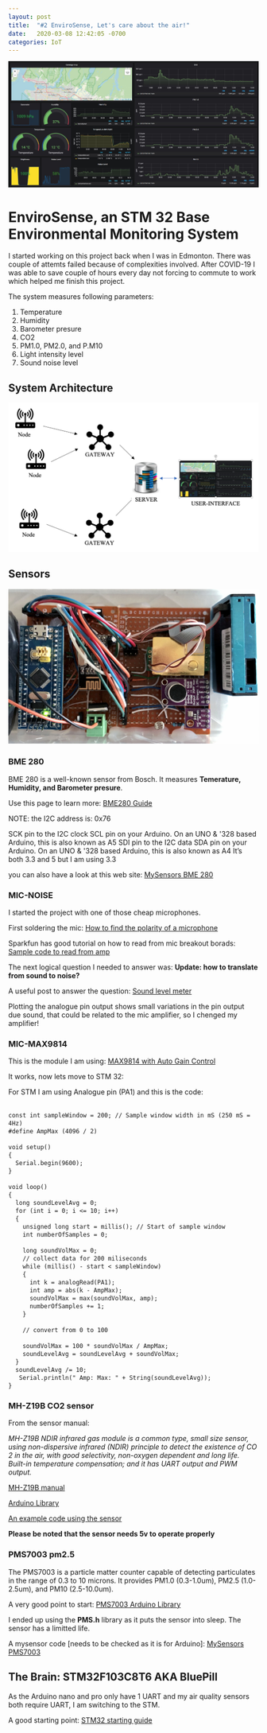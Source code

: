 ```yaml
---
layout: post
title:  "#2 EnviroSense, Let's care about the air!"
date:   2020-03-08 12:42:05 -0700
categories: IoT
---
```


![EnviroSense Panel](/assets/img/2envoPanel.jpg)

# EnviroSense, an STM 32 Base Environmental Monitoring System

I started working on this project back when I was in Edmonton. There was couple of attemts failed because of complexities involved. After COVID-19 I was able to save couple of hours every day not forcing to commute to work which helped me finish this project.

The system measures following parameters:
1. Temperature
2. Humidity
3. Barometer presure
4. CO2
5. PM1.0, PM2.0, and P.M10
6. Light intensity level
7. Sound noise level

## System Architecture
![Architect](/assets/img/2system.png)

## Sensors

![Prototype](/assets/img/2IMG_0882.jpg)

### BME 280
BME 280 is a well-known sensor from Bosch. It measures **Temerature, Humidity, and Barometer presure**. 

Use this page to learn more: 
[BME280 Guide](http://cactus.io/hookups/sensors/barometric/bme280/hookup-arduino-to-bme280-barometric-pressure-sensor)

NOTE: the I2C address is: 0x76

SCK pin to the I2C clock SCL pin on your Arduino. On an UNO & '328 based Arduino, this is also known as A5
SDI pin to the I2C data SDA pin on your Arduino. On an UNO & '328 based Arduino, this is also known as A4
It’s both 3.3 and 5 but I am using 3.3

you can also have a look at this web site:
[MySensors BME 280](https://forum.mysensors.org/topic/3816/bme280-temp-humidity-pressure-sensor/31)

### MIC-NOISE
I started the project with one of those cheap microphones.

First soldering the mic:
[How to find the polarity of a microphone](http://www.learningaboutelectronics.com/Articles/How-to-determine-the-polarities-of-a-microphone)

Sparkfun has good tutorial on how to read from mic breakout borads: 
[Sample code to read from amp](https://learn.sparkfun.com/tutorials/electret-mic-breakout-board-hookup-guide?_ga=2.169232168.860848578.1582503910-1289872436.1523318089)

The next logical question I needed to answer was: **Update: how to translate from sound to noise?**

A useful post to answer the question:
[Sound level meter](https://blog.yavilevich.com/2016/08/arduino-sound-level-meter-and-spectrum-analyzer/)

Plotting the analogue pin output shows small variations in the pin output due sound, that could be related to the mic amplifier, so I chenged my amplifier!

### MIC-MAX9814

This is the module I am using: 
[MAX9814 with Auto Gain Control](https://www.adafruit.com/product/1713)

It works, now lets move to STM 32:

For STM I am using Analogue pin (PA1) and this is the code:
```

const int sampleWindow = 200; // Sample window width in mS (250 mS = 4Hz)
#define AmpMax (4096 / 2)

void setup()
{
  Serial.begin(9600);
}

void loop()
{
  long soundLevelAvg = 0;
  for (int i = 0; i <= 10; i++)
  {
    unsigned long start = millis(); // Start of sample window
    int numberOfSamples = 0;

    long soundVolMax = 0;
    // collect data for 200 miliseconds
    while (millis() - start < sampleWindow)
    {
      int k = analogRead(PA1);
      int amp = abs(k - AmpMax);
      soundVolMax = max(soundVolMax, amp);
      numberOfSamples += 1;
    }

    // convert from 0 to 100

    soundVolMax = 100 * soundVolMax / AmpMax;
    soundLevelAvg = soundLevelAvg + soundVolMax;
  }
  soundLevelAvg /= 10;
   Serial.println(" Amp: Max: " + String(soundLevelAvg));
}

```
### MH-Z19B CO2 sensor
From the sensor manual: 

*MH-Z19B NDIR infrared gas module is a common type, small size sensor, using non-dispersive infrared (NDIR) principle to detect the existence of CO 2 in the air, with good selectivity, non-oxygen dependent and long life. Built-in temperature compensation; and it has UART output and PWM output.*

[MH-Z19B manual](https://www.winsen-sensor.com/d/files/MH-Z19B.pdf)

[Arduino Library](https://github.com/WifWaf/MH-Z19)

[An example code using the sensor](https://github.com/Sasul/Arduino-CO2-Meter)

**Please be noted that the sensor needs 5v to operate properly**

### PMS7003 pm2.5

The PMS7003 is a particle matter counter capable of detecting particulates in the range of 0.3 to 10 microns. It provides PM1.0 (0.3-1.0um), PM2.5 (1.0-2.5um), and PM10 (2.5-10.0um).

A very good point to start: 
[PMS7003 Arduino Library](https://github.com/jmstriegel/Plantower_PMS7003)

I ended up using the **PMS.h** library as it puts the sensor into sleep. The sensor has a limitted life.


A mysensor code [needs to be checked as it is for Arduino]: 
[MySensors PMS7003](https://github.com/mysensors/MySensorsArduinoExamples/blob/master/examples/PMS-7003%20dust%20sensor)

## The Brain: STM32F103C8T6 AKA BluePill

As the Arduino  nano and pro only have 1 UART and my air quality sensors both require UART, I am switching to the STM.

A good starting point: [STM32 starting guide](https://circuitdigest.com/microcontroller-projects/getting-started-with-stm32-development-board-stm32f103c8-using-arduino-ide
)
